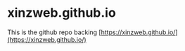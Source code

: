 # xinzweb.github.io

This is the github repo backing [https://xinzweb.github.io/](https://xinzweb.github.io/)
